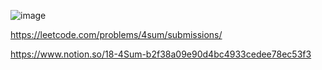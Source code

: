 ![image](https://user-images.githubusercontent.com/84365977/199902876-df21635b-af7a-4fa1-948f-e07f6e0549a2.png)



https://leetcode.com/problems/4sum/submissions/

https://www.notion.so/18-4Sum-b2f38a09e90d4bc4933cedee78ec53f3
